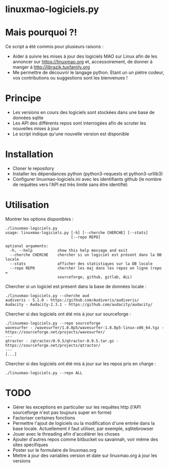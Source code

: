 # linuxmao-logiciels.py

# Mais pourquoi ?!
Ce script a été commis pour plusieurs raisons :
* Aider à suivre les mises à jour des logiciels MAO sur Linux afin de les 
  annoncer sur https://linuxmao.org et, accessoirement, de donner à manger à 
  http://librazik.tuxfamily.org
* Me permettre de découvrir le langage python. Etant un un piètre codeur, vos
  contributions ou suggestions sont les bienvenues !

# Principe
* Les versions en cours des logiciels sont stockées dans une base de données
  sqlite
* Les API des différents repos sont interrogées afin de scruter les nouvelles
  mises à jour
* Le script indique qu'une nouvelle version est disponible

# Installation
* Cloner le repository
* Installer les dépendances python (python3-requests et python3-urllib3)	
* Configurer linuxmao-logiciels.ini avec les identifiants github (le nombre de
  requêtes vers l'API est très limité sans être identifié)

# Utilisation

Montrer les options disponibles :
```
./linuxmao-logiciels.py 
usage: linuxmao-logiciels.py [-h] [--cherche CHERCHE] [--stats]
                             [--repo REPO]

optional arguments:
  -h, --help           show this help message and exit
  --cherche CHERCHE    chercher si un logiciel est présent dans la DB locale
  --stats              afficher des statistiques sur la DB locale
  --repo REPO          chercher les maj dans les repos en ligne (repo =
                       sourceforge, github, gitlab, ALL)
```

Chercher si un logiciel est présent dans la base de données locale :
```
./linuxmao-logiciels.py --cherche aud
audiveris - 5.1.0 - https://github.com/Audiveris/audiveris/
Audacity - Audacity-2.3.1 - https://github.com/audacity/audacity/
```

Chercher si des logiciels ont été mis à jour sur sourceforge :
```
./linuxmao-logiciels.py --repo sourceforge
wavesurfer - /wavesurfer/1.8.8p5/wavesurfer-1.8.8p5-linux-x86_64.tgz - https://sourceforge.net/projects/wavesurfer/
---
qtractor - /qtractor/0.9.5/qtractor-0.9.5.tar.gz - https://sourceforge.net/projects/qtractor/
---
[...]
```

Chercher si des logiciels ont été mis à jour sur les repos pris en charge  :
```
./linuxmao-logiciels.py --repo ALL
```

# TODO
* Gérer les exceptions en particulier sur les requêtes http (l'API 
  sourceforge n'est pas toujours super en forme)
* Factoriser certaines fonctions
* Permettre l'ajout de logiciels ou la modification d'une entrée dans la base 
  locale. Actuellement il faut utiliser, par exemple, sqlitebrowser
* Jouer avec le threading afin d'accélérer les choses
* Ajouter d'autres repos comme bitbucket ou savannah, voir même des sites 
  spécifiques
* Poster sur le formulaire de linuxmao.org 
* Mettre à jour des variables version et date sur linuxmao.org
  à jour les versions 
